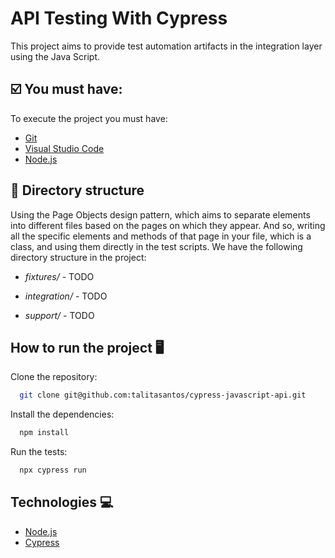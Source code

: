 
# API Testing With Cypress

This project aims to provide test automation artifacts in the integration layer using the Java Script.

## ☑️ You must have:

To execute the project you must have:

- [Git](https://git-scm.com/)
- [Visual Studio Code](https://code.visualstudio.com/)
- [Node.js](https://nodejs.org/en/)

## 📁 Directory structure

Using the Page Objects design pattern, which aims to separate elements into different files based on the pages on which they appear. And so, writing all the specific elements and methods of that page in your file, which is a class, and using them directly in the test scripts. We have the following directory structure in the project:

- *fixtures/* - TODO

- *integration/* - TODO

- *support/* - TODO

## How to run the project 🖥️

Clone the repository:

```bash
  git clone git@github.com:talitasantos/cypress-javascript-api.git
```

Install the dependencies:
```bash
  npm install
```

Run the tests:
```bash
  npx cypress run
```

## Technologies 💻

- [Node.js](https://nodejs.org/en/)
- [Cypress](https://www.cypress.io/)
